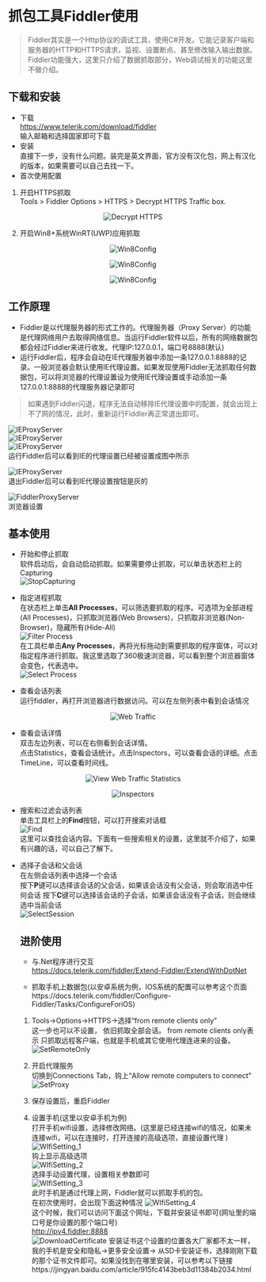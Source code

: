 ﻿# 抓包工具Fiddler使用

> Fiddler其实是一个Http协议的调试工具，使用C#开发。它能记录客户端和服务器的HTTP和HTTPS请求，监视、设置断点、甚至修改输入输出数据。Fiddler功能强大，这里只介绍了数据抓取部分，Web调试相关的功能这里不做介绍。

## 下载和安装
* 下载   
https://www.telerik.com/download/fiddler   
输入邮箱和选择国家即可下载
* 安装   
直接下一步，没有什么问题。装完是英文界面，官方没有汉化包，网上有汉化的版本，如果需要可以自己去找一下。
* 首次使用配置  
1. 开启HTTPS抓取  
Tools > Fiddler Options > HTTPS > Decrypt HTTPS Traffic box.

<p align="center">
 <img align="center" alt="Decrypt HTTPS" src="doc/DecryptHTTPSTrafficOption.png" />
</p>

2. 开启Win8+系统WinRT(UWP)应用抓取  

<p align="center">
 <img align="center" alt="Win8Config" src="doc/Win8Config.png" />
</p>

<p align="center">
 <img align="center" alt="Win8Config" src="doc/Win8Config_2.png" />
</p>

<p align="center">
 <img align="center" alt="Win8Config" src="doc/Win8Config_3.png" />
</p>

## 工作原理
* Fiddler是以代理服务器的形式工作的。代理服务器（Proxy Server）的功能是代理网络用户去取得网络信息。当运行Fiddler软件以后，所有的网络数据包都会经过Fiddler来进行收发。代理IP:127.0.0.1，端口号8888(默认)
* 运行Fiddler后，程序会自动在IE代理服务器中添加一条127.0.0.1:8888的记录。一般浏览器会默认使用IE代理设置。如果发现使用Fiddler无法抓取任何数据包，可以将浏览器的代理设置设为使用IE代理设置或手动添加一条127.0.0.1:8888的代理服务器记录即可
> 如果遇到Fiddler闪退，程序无法自动移除IE代理设置中的配置，就会出现上不了网的情况，此时，重新运行Fiddler再正常退出即可。

![IEProxyServer](doc/IEProxyServer.png)    
![IEProxyServer](doc/IEProxyServer_2.png)  
![IEProxyServer](doc/IEProxyServer_3.png)  
运行Fiddler后可以看到IE的代理设置已经被设置成图中所示  

![IEProxyServer](doc/IEProxyServer_4.png)  
退出Fiddler后可以看到IE代理设置按钮是灰的  

![FiddlerProxyServer](doc/FiddlerProxyServer.png)  
浏览器设置

## 基本使用
* 开始和停止抓取  
  软件启动后，会自动启动抓取。如果需要停止抓取，可以单击状态栏上的Capturing  
![StopCapturing](doc/StopCapturing.png)

* 指定进程抓取  
在状态栏上单击**All Processes**，可以筛选要抓取的程序。可选项为全部进程(All Processes)，只抓取浏览器(Web Browsers)，只抓取非浏览器(Non-Browser)，隐藏所有(Hide-All)  
![Filter Process](doc/FilterProcess.png)  
 在工具栏单击**Any Processes**，再将光标拖动到需要抓取的程序窗体，可以对指定程序进行抓取。我这里选取了360极速浏览器，可以看到整个浏览器窗体会变色，代表选中。  
![Select Process](doc/SelectProcess.png)  
  
* 查看会话列表  
运行fiddler，再打开浏览器进行数据访问。可以在左侧列表中看到会话情况
<p align="center">
 <img align="center" alt="Web Traffic" src="doc/WebTraffic.png" />
</p>

* 查看会话详情  
双击左边列表，可以在右侧看到会话详情。  
点击Statistics，查看会话统计。点击Inspectors，可以查看会话的详细。点击TimeLine，可以查看时间线。

<p align="center">
 <img align="center" alt="View Web Traffic Statistics" src="doc/WebTrafficStatistics.png" />
</p>

<p align="center">
 <img align="center" alt="Inspectors" src="doc/Inspectors.png" />
</p>

* 搜索和过滤会话列表  
单击工具栏上的**Find**按钮，可以打开搜索对话框  
![Find](doc/Find.png)  
这里可以查找会话内容。下面有一些搜索相关的设置，这里就不介绍了，如果有兴趣的话，可以自己了解下。

* 选择子会话和父会话  
  在左侧会话列表中选择一个会话  
  按下**P**键可以选择该会话的父会话，如果该会话没有父会话，则会取消选中任何会话
  按下**C**键可以选择该会话的子会话，如果该会话没有子会话，则会继续选中当前会话  
  ![SelectSession](doc/SelectChildSession.png)

  ## 进阶使用
  * 与.Net程序进行交互  
  https://docs.telerik.com/fiddler/Extend-Fiddler/ExtendWithDotNet

  * 抓取手机上数据包(以安卓系统为例，IOS系统的配置可以参考这个页面https://docs.telerik.com/fiddler/Configure-Fiddler/Tasks/ConfigureForiOS)

  1. Tools->Options->HTTPS->选择“from remote clients only”  
  这一步也可以不设置， 依旧抓取全部会话。 from remote clients only表示 只抓取远程客户端，也就是手机或其它使用代理连进来的设备。  
  ![SetRemoteOnly](doc/SetRemoteOnly.png)  

  2. 开启代理服务  
  切换到Connections Tab，钩上“Allow remote computers to connect"    
  ![SetProxy](doc/SetProxy.png)

  3. 保存设置后，重启Fiddler

  4. 设置手机(这里以安卓手机为例)   
    打开手机wifi设置，选择修改网络。(这里是已经连接wifi的情况，如果未连接wifi，可以在连接时，打开连接的高级选项，直接设置代理 )   
    ![WIfiSetting_1](doc/ModifyWIfiSetting_1.png)  
    钩上显示高级选项  
    ![WIfiSetting_2](doc/ModifyWIfiSetting_2.png)  
    选择手动设置代理，设置相关参数即可   
    ![WIfiSetting_3](doc/ModifyWIfiSetting_3.png)  
    此时手机是通过代理上网，Fiddler就可以抓取手机的包。  
    在初次使用时，会出现下面这种情况
    ![WIfiSetting_4](doc/ModifyWIfiSetting_4.png)  
    这个时候，我们可以访问下面这个网址，下载并安装证书即可(网址里的端口号是你设置的那个端口号)  
    http://ipv4.fiddler:8888  
    ![DownloadCertificate](doc/DownloadCertificate.png)
    安装证书这个设置的位置各大厂家都不太一样，我的手机是安全和隐私->更多安全设置-> 从SD卡安装证书，选择刚刚下载的那个证书文件即可。如果没找到在哪里安装，可以参考以下链接https://jingyan.baidu.com/article/915fc4143beb3d11384b2034.html

